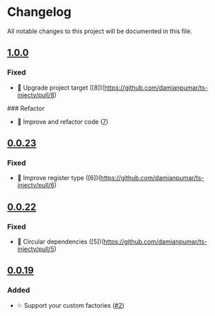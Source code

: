 # Changelog

All notable changes to this project will be documented in this file.

## [1.0.0](https://github.com/damianpumar/ts-injecty/compare/v0.0.23...v1.0.0)

### Fixed

-   🤘 Upgrade project target ([8])(https://github.com/damianpumar/ts-injecty/pull/8)

### Refactor

-   🎉 Improve and refactor code ([7](https://github.com/damianpumar/ts-injecty/pull/7))

## [0.0.23](https://github.com/damianpumar/ts-injecty/compare/v0.0.22...v0.0.23)

### Fixed

-   🤗 Improve register type ([6])(https://github.com/damianpumar/ts-injecty/pull/6)

## [0.0.22](https://github.com/damianpumar/ts-injecty/compare/v0.0.21...v0.0.22)

### Fixed

-   🐞 Circular dependencies ([5])(https://github.com/damianpumar/ts-injecty/pull/5)

## [0.0.19](https://github.com/damianpumar/ts-injecty/compare/v0.0.19...v0.0.20)

### Added

-   ✨ Support your custom factories ([#2](https://github.com/damianpumar/ts-injecty/pull/2))
